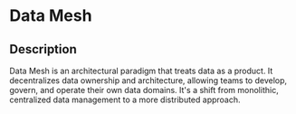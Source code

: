# Data Mesh

## Description

Data Mesh is an architectural paradigm that treats data as a product. It decentralizes data ownership and architecture, allowing teams to develop, govern, and operate their own data domains. It's a shift from monolithic, centralized data management to a more distributed approach.
